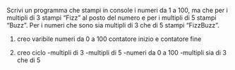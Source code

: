 Scrivi un programma che stampi in console i numeri da 1 a 100, ma che per i multipli di 3 stampi “Fizz” al posto del numero e per i multipli di 5 stampi “Buzz”. Per i numeri che sono sia multipli di 3 che di 5 stampi “FizzBuzz”.

1. creo varibile numeri da 0 a 100
   contatore inizio e contatore fine

2. creo ciclo
   -multipli di 3
   -multipli di 5
   -numeri da 0 a 100
   -multipli sia di 3 che di 5
